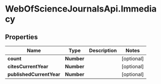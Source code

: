 # WebOfScienceJournalsApi.Immediacy

## Properties

Name | Type | Description | Notes
------------ | ------------- | ------------- | -------------
**count** | **Number** |  | [optional] 
**citesCurrentYear** | **Number** |  | [optional] 
**publishedCurrentYear** | **Number** |  | [optional] 


